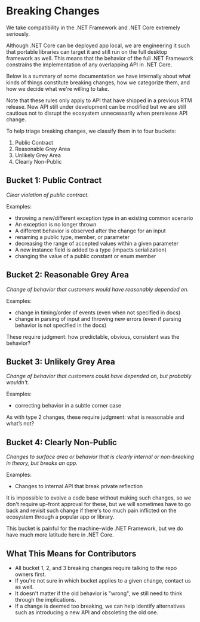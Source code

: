 # Breaking Changes

We take compatibility in the .NET Framework and .NET Core extremely seriously.

Although .NET Core can be deployed app local, we are engineering it such that
portable libraries can target it and still run on the full desktop framework as
well. This means that the behavior of the full .NET Framework constrains the
implementation of any overlapping API in .NET Core.

Below is a summary of some documentation we have internally about what kinds of
things constitute breaking changes, how we categorize them, and how we decide
what we're willing to take.

Note that these rules only apply to API that have shipped in a previous RTM
release. New API still under development can be modified but we are still
cautious not to disrupt the ecosystem unnecessarily when prerelease API change.

To help triage breaking changes, we classify them in to four buckets:

1. Public Contract
2. Reasonable Grey Area
3. Unlikely Grey Area
4. Clearly Non-Public

## Bucket 1: Public Contract
*Clear violation of public contract.*

Examples:
* throwing a new/different exception type in an existing common scenario
* An exception is no longer thrown
* A different behavior is observed after the change for an input
* renaming a public type, member, or parameter
* decreasing the range of accepted values within a given parameter
* A new instance field is added to a type (impacts serialization)
* changing the value of a public constant or enum member

## Bucket 2: Reasonable Grey Area
*Change of behavior that customers would have reasonably depended on.*

Examples:

* change in timing/order of events (even when not specified in docs)
* change in parsing of input and throwing new errors (even if parsing behavior
  is not specified in the docs)

These require judgment: how predictable, obvious, consistent was the behavior?

## Bucket 3: Unlikely Grey Area
*Change of behavior that customers could have depended on, but probably*
*wouldn't.*

Examples:

* correcting behavior in a subtle corner case

As with type 2 changes, these require judgment: what is reasonable and what’s
not?

## Bucket 4: Clearly Non-Public
*Changes to surface area or behavior that is clearly internal or non-breaking*
*in theory, but breaks an app.*

Examples:

* Changes to internal API that break private reflection

It is impossible to evolve a code base without making such changes, so we don't
require up-front approval for these, but we will sometimes have to go back and
revisit such change if there's too much pain inflicted on the ecosystem through
a popular app or library.

This bucket is painful for the machine-wide .NET Framework, but we do have much
more latitude here in .NET Core.

## What This Means for Contributors

* All bucket 1, 2, and 3 breaking changes require talking to the repo owners
  first.
* If you're not sure in which bucket applies to a given change, contact us as
  well.
* It doesn't matter if the old behavior is "wrong", we still need to think
  through the implications.
* If a change is deemed too breaking, we can help identify alternatives such as
  introducing a new API and obsoleting the old one.
